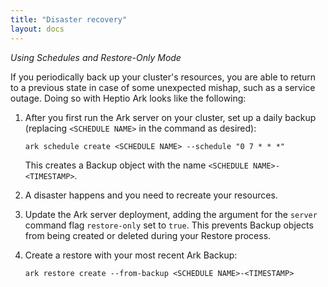 ```yaml
---
title: "Disaster recovery"
layout: docs
---
```


*Using Schedules and Restore-Only Mode*

If you periodically back up your cluster's resources, you are able to return to a previous state in case of some unexpected mishap, such as a service outage. Doing so with Heptio Ark looks like the following:

1.  After you first run the Ark server on your cluster, set up a daily backup (replacing `<SCHEDULE NAME>` in the command as desired):

    ```
    ark schedule create <SCHEDULE NAME> --schedule "0 7 * * *"
    ```
    This creates a Backup object with the name `<SCHEDULE NAME>-<TIMESTAMP>`.

1.  A disaster happens and you need to recreate your resources.

1.  Update the Ark server deployment, adding the argument for the `server` command flag `restore-only` set to `true`. This prevents Backup objects from being created or deleted during your Restore process.

1.  Create a restore with your most recent Ark Backup:
    ```
    ark restore create --from-backup <SCHEDULE NAME>-<TIMESTAMP>
    ```



